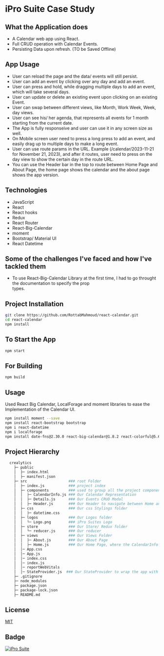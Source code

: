 # iPro Suite Case Study

## What the Application does

- A Calendar web app using React.
- Full CRUD operation with Calendar Events.
- Persisting Data upon refresh. (TO be Saved Offline)

## App Usage

- User can reload the page and the data/ events will still persist.
- User can add an event by clicking over any day and add an event.
- User can press and hold, while dragging multiple days to add an event, which will take several days.
- User can update or delete an existing event upon clicking on an existing Event.
- User can swap between different views, like Month, Work Week, Week, day views.
- User can see his/ her agenda, that represents all events for 1 month starting from the current date.
- The App is fully responseive and user can use it in any screen size as well.
- On Mobile screen user need to press a long press to add an event, and easily drag up to multiple days to make a 
  long event.
- User can use route params in the URL. Example (/calendar/2023-11-21 for November 21, 2023), and after it routes, 
  user need to press on the day view to show the certain day in the route URL.
- You can use the Header bar in the top to route between Home Page and About Page, the home page shows the calendar 
  and the about page shows the app version.

## Technologies

- JavaScript
- React
- React hooks
- Redux
- React Router
- React-Big-Calendar
- moment
- Bootstrap/ Material UI
- React Datetime

## Some of the challenges I've faced and how I've tackled them

- To use React-Big-Calendar Library at the first time, I had to go throught the documentation to specify the prop   
  types.

## Project Installation

```bash
git clone https://github.com/RottabMahmoud/react-calendar.git
cd react-calendar
npm install
```

## To Start the App

```bash
npm start
```

## For Building

```bash
npm build
```

## Usage

Used React Big Calendar, LocalForage and moment libraries to ease the Implementation of the Calendar UI.

```bash
npm install moment --save
npm install react-bootstrap bootstrap
npm i react-datetime
npm i localforage
npm install date-fns@2.30.0 react-big-calendar@1.8.2 react-colorful@5.6.1 @mui/x-date-pickers@5.0.12 @types/react-big-calendar
```

## Project Hierarchy

```bash
  crealytics
    ├─ public
    │  ├─ index.html
    │  ├─ manifest.json
    ├─ src                   ### root Folder
    │  ├─ index.js           ### project index
    │  ├─ components         ### used to group all the project components
    │  │  ├─ CalendarInfo.js ### Our Calendar Representation
    │  │  ├─ Details.js      ### Our Events CRUD Modal
    │  │  ├─ Header.js       ### Our Header to navigate between Home and About Views
    │  ├─ css                ### Our css Stylings folder
    │  │  ├─ datetime.css
    │  ├─ logos              ### Our Logos folder
    │  │  └─ Logo.png        ### iPro Suites Logo
    │  ├─ store              ### Our Store/ Redux folder
    │  │  └─ reducer.js      ### Our reducer
    │  ├─ views              ### Our Views Folder
    │  │  ├─ About.js        ### Our About Page
    │  │  ├─ Home.js         ### Our Home Page, where the CalendarInfo is rendered
    │  │─ App.css
    │  │─ App.js
    │  │─ index.css
    │  │─ index.js
    │  │─ reportWebVitals
    │  │─ StateProvider.js  ### Our StateProvider to wrap the app with Store/ Redux
    ├─ .gitignore
    ├─ node_modules
    ├─ package.json
    ├─ package-lock.json
    ├─ README.md
```

## License

[MIT](https://choosealicense.com/licenses/mit/)

## Badge

<a href="https://www.linkedin.com/company/ipro-suite/"> <img src="https://img.shields.io/badge/iPro%20Suite-Mahmoud%20Rottab-brightgreen?link=https%3A%2F%2Fwww.linkedin.com%2Fcompany%2Fipro-suite%2F" alt="iPro Suite" /> </a>

